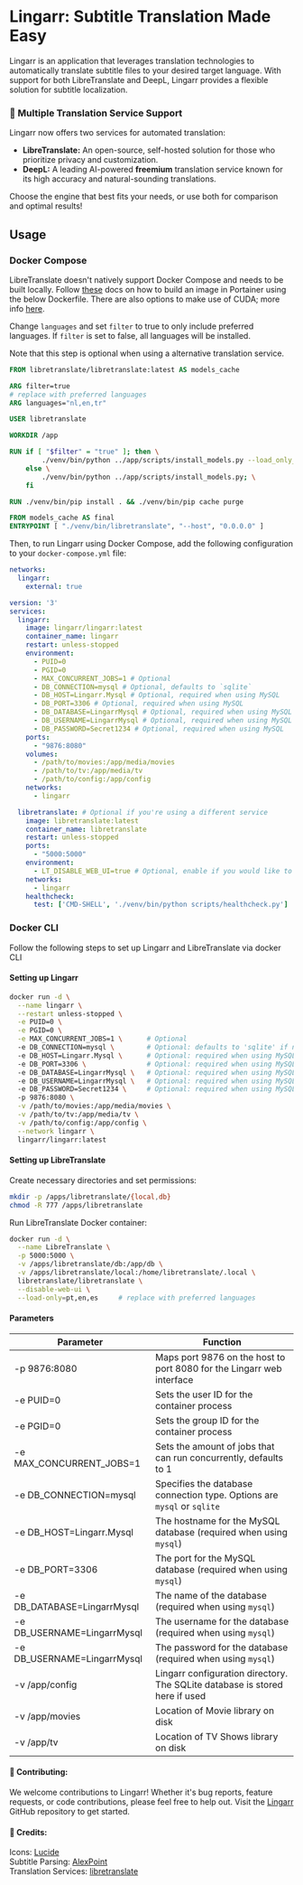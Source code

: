 ﻿# Lingarr: Subtitle Translation Made Easy

Lingarr is an application that leverages translation technologies to automatically translate subtitle files to your desired target language. 
With support for both LibreTranslate and DeepL, Lingarr provides a flexible solution for subtitle localization.

### 🌟 Multiple Translation Service Support
Lingarr now offers two services for automated translation:

- **LibreTranslate:** An open-source, self-hosted solution for those who prioritize privacy and customization.
- **DeepL:** A leading AI-powered **freemium** translation service known for its high accuracy and natural-sounding translations.

Choose the engine that best fits your needs, or use both for comparison and optimal results!

## Usage

### Docker Compose

LibreTranslate doesn't natively support Docker Compose and needs to be built locally. Follow [these](https://docs.portainer.io/user/docker/images/build) docs on how to build an image in Portainer using the below Dockerfile. There are also options to make use of CUDA; more info [here](https://github.com/LibreTranslate/LibreTranslate).

Change `languages` and set `filter` to true to only include preferred languages. If `filter` is set to false, all languages will be installed.

Note that this step is optional when using a alternative translation service.
```dockerfile
FROM libretranslate/libretranslate:latest AS models_cache

ARG filter=true
# replace with preferred languages
ARG languages="nl,en,tr"

USER libretranslate

WORKDIR /app

RUN if [ "$filter" = "true" ]; then \
        ./venv/bin/python ../app/scripts/install_models.py --load_only_lang_codes "$languages"; \
    else \
        ./venv/bin/python ../app/scripts/install_models.py; \
    fi

RUN ./venv/bin/pip install . && ./venv/bin/pip cache purge

FROM models_cache AS final
ENTRYPOINT [ "./venv/bin/libretranslate", "--host", "0.0.0.0" ]
```

Then, to run Lingarr using Docker Compose, add the following configuration to your `docker-compose.yml` file:

```yaml
networks:
  lingarr:
    external: true

version: '3'
services:
  lingarr:
    image: lingarr/lingarr:latest
    container_name: lingarr
    restart: unless-stopped
    environment:
      - PUID=0
      - PGID=0
      - MAX_CONCURRENT_JOBS=1 # Optional
      - DB_CONNECTION=mysql # Optional, defaults to `sqlite`
      - DB_HOST=Lingarr.Mysql # Optional, required when using MySQL
      - DB_PORT=3306 # Optional, required when using MySQL
      - DB_DATABASE=LingarrMysql # Optional, required when using MySQL
      - DB_USERNAME=LingarrMysql # Optional, required when using MySQL
      - DB_PASSWORD=Secret1234 # Optional, required when using MySQL
    ports:
      - "9876:8080"
    volumes:
      - /path/to/movies:/app/media/movies
      - /path/to/tv:/app/media/tv
      - /path/to/config:/app/config
    networks:
      - lingarr

  libretranslate: # Optional if you're using a different service
    image: libretranslate:latest
    container_name: libretranslate
    restart: unless-stopped
    ports:
      - "5000:5000"
    environment:
      - LT_DISABLE_WEB_UI=true # Optional, enable if you would like to make use of the LibreTranslate web interface 
    networks:
      - lingarr
    healthcheck:
      test: ['CMD-SHELL', './venv/bin/python scripts/healthcheck.py']
```

### Docker CLI

Follow the following steps to set up Lingarr and LibreTranslate via docker CLI

#### Setting up Lingarr
```bash
docker run -d \
  --name lingarr \
  --restart unless-stopped \
  -e PUID=0 \
  -e PGID=0 \
  -e MAX_CONCURRENT_JOBS=1 \      # Optional
  -e DB_CONNECTION=mysql \        # Optional: defaults to 'sqlite' if not specified
  -e DB_HOST=Lingarr.Mysql \      # Optional: required when using MySQL
  -e DB_PORT=3306 \               # Optional: required when using MySQL
  -e DB_DATABASE=LingarrMysql \   # Optional: required when using MySQL
  -e DB_USERNAME=LingarrMysql \   # Optional: required when using MySQL
  -e DB_PASSWORD=Secret1234 \     # Optional: required when using MySQL
  -p 9876:8080 \
  -v /path/to/movies:/app/media/movies \
  -v /path/to/tv:/app/media/tv \
  -v /path/to/config:/app/config \
  --network lingarr \
  lingarr/lingarr:latest
```

#### Setting up LibreTranslate

Create necessary directories and set permissions:
```bash
mkdir -p /apps/libretranslate/{local,db}
chmod -R 777 /apps/libretranslate
```
Run LibreTranslate Docker container:
```bash
docker run -d \
  --name LibreTranslate \
  -p 5000:5000 \
  -v /apps/libretranslate/db:/app/db \
  -v /apps/libretranslate/local:/home/libretranslate/.local \
  libretranslate/libretranslate \
  --disable-web-ui \
  --load-only=pt,en,es     # replace with preferred languages
```

#### Parameters
| Parameter                   | Function                                                                    |
|-----------------------------|-----------------------------------------------------------------------------|
| -p 9876:8080                | Maps port 9876 on the host to port 8080 for the Lingarr web interface       |
| -e PUID=0                   | Sets the user ID for the container process                                  |
| -e PGID=0                   | Sets the group ID for the container process                                 |
| -e MAX_CONCURRENT_JOBS=1    | Sets the amount of jobs that can run concurrently, defaults to 1            |
| -e DB_CONNECTION=mysql      | Specifies the database connection type. Options are `mysql` or `sqlite`     |
| -e DB_HOST=Lingarr.Mysql    | The hostname for the MySQL database (required when using `mysql`)           |
| -e DB_PORT=3306             | The port for the MySQL database (required when using `mysql`)               |
| -e DB_DATABASE=LingarrMysql | The name of the database (required when using `mysql`)                      |
| -e DB_USERNAME=LingarrMysql | The username for the database (required when using `mysql`)                 |
| -e DB_USERNAME=LingarrMysql | The password for the database (required when using `mysql`)                 |
| -v /app/config              | Lingarr configuration directory. The SQLite database is stored here if used |
| -v /app/movies              | Location of Movie library on disk                                           |
| -v /app/tv                  | Location of TV Shows library on disk                                        |

#### 🤝 Contributing:
We welcome contributions to Lingarr! Whether it's bug reports, 
feature requests, or code contributions, please feel free to help out. Visit the [Lingarr](https://github.com/lingarr-translate/lingarr) GitHub repository to get started.

#### 🙏 Credits:
Icons: [Lucide](https://lucide.dev/icons)  
Subtitle Parsing: [AlexPoint](https://github.com/AlexPoint/SubtitlesParser)  
Translation Services: [libretranslate](https://libretranslate.com)
